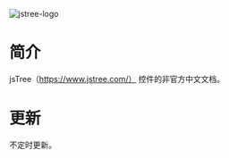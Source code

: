 
![jstree-logo](https://static.jstree.com/3.3.3/assets/images/logo.png)

# 简介
jsTree（https://www.jstree.com/） 控件的非官方中文文档。


# 更新
不定时更新。 


